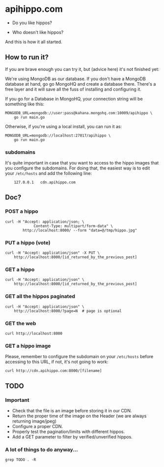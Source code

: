 apihippo.com
============

- Do you like hippos?
+ Who doesn't like hippos?

And this is how it all started.

How to run it?
--------------

If you are brave enough you can try it, but (advice here) it's not finished
yet:

We're using MongoDB as our database. If you don't have a MongoDB database at hand, go
go MongoHQ and create a database there. There's a free layer and it will save all the fuss
of installing and configuring it.

If you go for a Database in MongoHQ, your connection string will be something like this:

	MONGODB_URL=mongodb://user:pass@kahana.mongohq.com:10009/apihippo \
	    go run main.go


Otherwise, if you're using a local install, you can run it as:

	MONGODB_URL=mongodb://localhost:27017/apihippo \
	    go run main.go

### subdomains

It's quite important in case that you want to access to the hippo images that
you configure the subdomains. For doing that, the easiest way is to edit your
`/etc/hosts` and add the following line:

		127.0.0.1 	cdn.apihippo.com

Doc?
----

### POST a hippo

	curl -H "Accept: application/json; \
                 Content-Type: multipart/form-data" \
            http://localhost:8000/ --form "data=@/tmp/hippo.jpg"

### PUT a hippo (vote)

	curl -H "Accept: application/json" -X PUT \
	    http://localhost:8000/[id_returned_by_the_previous_post]

### GET a hippo

	curl -H "Accept: application/json" \
	    http://localhost:8000/[id_returned_by_the_previous_post]

### GET all the hippos paginated

	curl -H "Accept: application/json" \
	    http://localhost:8000/?page=N  # page is optional

### GET the web

	curl http://localhost:8000

### GET a hippo image

Please, remember to configure the subdomain on your `/etc/hosts` before
accessing to this URL, if not, it's not going to work:

    curl http://cdn.apihippo.com:8000/[filename]

TODO
----

### Important

- Check that the file is an image before storing it in our CDN.
- Return the proper time of the image on the Header (we are always returning
  image/jpeg)
- Configure a proper CDN.
- Properly test the pagination/limits with different hippos.
- Add a GET parameter to filter by verified/unverified hippos.

### A lot of things to do anyway...

	grep TODO . -R
